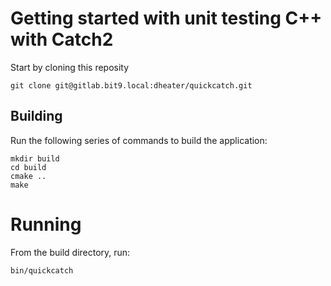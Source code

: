 # Getting started with unit testing C++ with Catch2

Start by cloning this reposity
```
git clone git@gitlab.bit9.local:dheater/quickcatch.git
```

## Building
Run the following series of commands to build the application:
```
mkdir build
cd build
cmake ..
make
```

# Running
From the build directory, run:
```
bin/quickcatch
```
